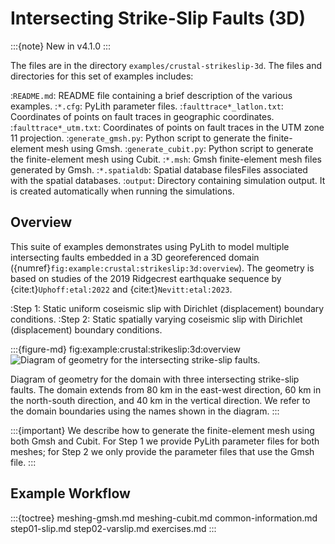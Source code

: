 # Intersecting Strike-Slip Faults (3D)

:::{note}
New in v4.1.0
:::


The files are in the directory `examples/crustal-strikeslip-3d`.
The files and directories for this set of examples includes:

:`README.md`: README file containing a brief description of the various examples.
:`*.cfg`: PyLith parameter files.
:`faulttrace*_latlon.txt`: Coordinates of points on fault traces in geographic coordinates.
:`faulttrace*_utm.txt`: Coordinates of points on fault traces in the UTM zone 11 projection.
:`generate_gmsh.py`: Python script to generate the finite-element mesh using Gmsh.
:`generate_cubit.py`: Python script to generate the finite-element mesh using Cubit.
:`*.msh`: Gmsh finite-element mesh files generated by Gmsh.
:`*.spatialdb`: Spatial database filesFiles associated with the spatial databases.
:`output`: Directory containing simulation output. It is created automatically when running the simulations.

## Overview

This suite of examples demonstrates using PyLith to model multiple intersecting faults embedded in a 3D georeferenced domain ({numref}`fig:example:crustal:strikeslip:3d:overview`).
The geometry is based on studies of the 2019 Ridgecrest earthquake sequence by {cite:t}`Uphoff:etal:2022` and {cite:t}`Nevitt:etal:2023`.

:Step 1: Static uniform coseismic slip with Dirichlet (displacement) boundary conditions.
:Step 2: Static spatially varying coseismic slip with Dirichlet (displacement) boundary conditions.

:::{figure-md} fig:example:crustal:strikeslip:3d:overview
<img src="figs/geometry.*" alt="Diagram of geometry for the intersecting strike-slip faults." scale="50%"/>

Diagram of geometry for the domain with three intersecting strike-slip faults.
The domain extends from 80 km in the east-west direction, 60 km in the north-south direction, and 40 km in the vertical direction.
We refer to the domain boundaries using the names shown in the diagram.
:::

:::{important}
We describe how to generate the finite-element mesh using both Gmsh and Cubit.
For Step 1 we provide PyLith parameter files for both meshes; for Step 2 we only provide the parameter files that use the Gmsh file.
:::

## Example Workflow

:::{toctree}
meshing-gmsh.md
meshing-cubit.md
common-information.md
step01-slip.md
step02-varslip.md
exercises.md
:::
